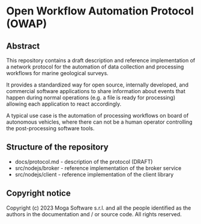 # Open Workflow Automation Protocol (OWAP)

## Abstract 

This repository contains a draft description and reference implementation of a network protocol for the automation of data collection and processing workflows for marine geological surveys. 

It provides a standardized way for open source, internally developed, and commercial software applications to share information about events that happen during normal operations (e.g. a file is ready for processing) allowing each application to react accordingly.

A typical use case is the automation of processing workflows on board of autonomous vehicles, where there can not be a human operator controlling the post-processing software tools.

## Structure of the repository

* docs/protocol.md - description of the protocol (DRAFT)
* src/nodejs/broker - reference implementation of the broker service 
* src/nodejs/client - reference implementation of the client library


## Copyright notice

Copyright (c) 2023 Moga Software s.r.l. and all the people identified as the authors in the documentation and / or source code. All rights reserved.
